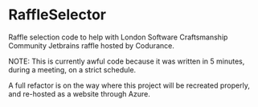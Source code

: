 # RaffleSelector
Raffle selection code to help with London Software Craftsmanship Community Jetbrains raffle hosted by Codurance.

NOTE: This is currently awful code because it was written in 5 minutes, during a meeting, on a strict schedule.

A full refactor is on the way where this project will be recreated properly, and re-hosted as a website through Azure.

